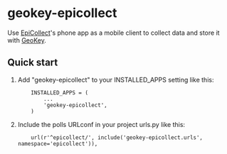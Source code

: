 # geokey-epicollect


Use [EpiCollect](http://www.epicollect.net/)'s phone app as a mobile client to collect data and store it with [GeoKey](http://geokey.org.uk). 

## Quick start

1. Add "geokey-epicollect" to your INSTALLED_APPS setting like this:

    ```
        INSTALLED_APPS = (
            ...
            'geokey-epicollect',
        )
    ```

2. Include the polls URLconf in your project urls.py like this:

    ```
        url(r'^epicollect/', include('geokey-epicollect.urls', namespace='epicollect')),
    ```
